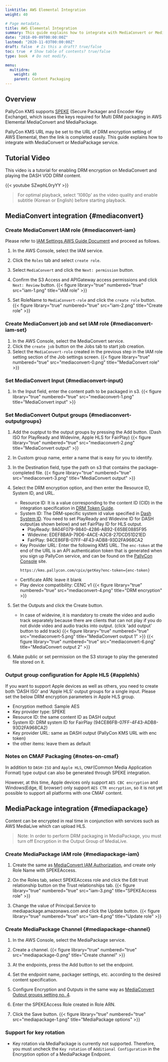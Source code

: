 ```yaml
---
linktitle: AWS Elemental Integration
weight: 40

# Page metadata.
title: AWS Elemental Integration
summary: This guide explains how to integrate with MediaConvert or MediaPackage service.
date: "2018-09-09T00:00:00Z"
lastmod: "2020-11-03T00:00:00Z"
draft: false  # Is this a draft? true/false
toc: true  # Show table of contents? true/false
type: book  # Do not modify.

menu:
  multidrm:
    weight: 40
    parent: Content Packaging
---
```


## Overview

PallyCon KMS supports [SPEKE](https://docs.aws.amazon.com/en_US/speke/latest/documentation/what-is-speke.html) (Secure Packager and Encoder Key Exchange), which issues the keys required for Multi DRM packaging in AWS Elemental MediaConvert and MediaPackage.

PallyCon KMS URL may be set to the URL of DRM encryption setting of AWS Elemental, then the link is completed easily. This guide explains how to integrate with MediaConvert or MediaPackage service.

## Tutorial Video

This video is a tutorial for enabling DRM encryption on MediaConvert and playing the DASH VOD DRM content.

{{< youtube SZwphL0ryYY >}}

> For optimal playback, select '1080p' as the video quality and enable subtitle (Korean or English) before starting playback.

## MediaConvert integration {#mediaconvert}

### Create MediaConvert IAM role {#mediaconvert-iam}

Please refer to [IAM Settings AWS Guide Document](https://docs.aws.amazon.com/mediaconvert/latest/ug/iam-role.html) and proceed as follows.

1. In the AWS Console, select the IAM service.
2. Click the `Roles` tab and select `create role`.
3. Select `MediaConvert` and click the `Next: permission` button.
4. Confirm the S3 Access and APIGateway access permissions and click `Next: Review` button.
{{< figure library="true" numbered="true" src="iam-1.png" title="IAM role" >}}

5. Set RoleName to `MediaConvert-role` and click the `create role` button.
{{< figure library="true" numbered="true" src="iam-2.png" title="Create role" >}}

### Create MediaConvert job and set IAM role {#mediaconvert-iam-set}

1. In the AWS Console, select the MediaConvert service.
2. Click the `create job` button on the Jobs tab to start job creation.
3. Select the `MediaConvert-role` created in the previous step in the IAM role setting section of the Job settings screen.
{{< figure library="true" numbered="true" src="mediaconvert-0.png" title="MediaConvert role" >}}

### Set MediaConvert Input {#mediaconvert-input}

1. In the Input field, enter the content path to be packaged in s3.
{{< figure library="true" numbered="true" src="mediaconvert-1.png" title="MediaConvert input" >}}

### Set MediaConvert Output groups {#mediaconvert-outputgroups}

1. Add the ouptput to the output groups by pressing the Add button. (Dash ISO for PlayReady and Widevine, Apple HLS for FairPlay)
{{< figure library="true" numbered="true" src="mediaconvert-2.png" title="MediaConvert output" >}}

2. In Custom group name, enter a name that is easy for you to identify.

3. In the Destination field, type the path on s3 that contains the package-completed file.
{{< figure library="true" numbered="true" src="mediaconvert-3.png" title="MediaConvert output" >}}

4. Select the DRM encryption option, and then enter the Resource ID, System ID, and URL.
	- Resource ID: It is a value corresponding to the content ID (CID) in the integration specification in [DRM Token  Guide](../../license/license-token).
	- System ID: The DRM-specific system id value specified in [Dash System ID](http://dashif.org/identifiers/content_protection). You need to set PlayReady and Widevine ID for DASH output(as shown below) and set FairPlay ID for HLS output.
		- PlayReady: 9A04F079-9840-4286-AB92-E65BE0885F95
		- Widevine: EDEF8BA9-79D6-4ACE-A3C8-27DCD51D21ED
		- FairPlay: 94CE86FB-07FF-4F43-ADB8-93D2FA968CA2
	- Key Provider URL: Enter the following KMS URL. The `enc-token` at the end of the URL is an API authentication token that is generated when you sign up PallyCon service, and can be found on the [PallyCon Console](https://console.pallycon.com) site.
		```
		https://kms.pallycon.com/cpix/getKey?enc-token={enc-token}
		```
	- Certificate ARN: leave it blank
	- Play device compatibility: CENC v1
	{{< figure library="true" numbered="true" src="mediaconvert-4.png" title="DRM encryption" >}}

5. Set the Outputs and click the Create button.
	- In case of widevine, it is mandatory to create the video and audio track separately because there are clients that can not play if you do not divide video and audio tracks into output. (click 'add output' button to add track)
	{{< figure library="true" numbered="true" src="mediaconvert-5.png" title="MediaConvert output 1" >}}
	{{< figure library="true" numbered="true" src="mediaconvert-6.png" title="MediaConvert output 2" >}}

6. Make public or set permission on the S3 storage to play the generated file stored on it.

### Output group configuration for Apple HLS {#applehls}

If you want to support Apple devices as well as others, you need to create both 'DASH ISO' and 'Apple HLS' output groups for a single input. Please set the below DRM encryption parameters in Apple HLS group.

- Encryption method: Sample AES
- Key provider type: SPEKE
- Resource ID: the same content ID as DASH output
- System ID: DRM system ID for FairPlay (94CE86FB-07FF-4F43-ADB8-93D2FA968CA2)
- Key provider URL: same as DASH output (PallyCon KMS URL with enc token)
- the other items: leave them as default

### Notes on CMAF Packaging {#notes-on-cmaf}

In addition to `DASH-ISO` and `Apple HLS`, `CMAF`(Common Media Application Format) type output can also be generated through SPEKE integration.

However, at this time, Apple devices only support `AES CBC encryption` and Windows(Edge, IE browser) only support `AES CTR encryption`, so it is not yet possible to support all platforms with one CMAF content.

## MediaPackage integration {#mediapackage}

Content can be encrypted in real time in conjunction with services such as AWS MediaLive which can upload HLS.

> Note: In order to perform DRM packaging in MediaPackage, you must turn off Encryption in the Output Group of MediaLive.

### Create MediaPackage IAM role {#mediapackage-iam}

1. Create the same as [MediaConvert IAM Authorization](#mediaconvert-iam), and create only Role Name with SPEKEAccess.

2. On the Roles tab, select SPEKEAccess role and click the Edit trust relationship button on the Trust relationships tab.
 {{< figure library="true" numbered="true" src="iam-3.png" title="SPEKEAccess role" >}}

3. Change the value of Principal.Service to mediapackage.amazonaws.com and click the Update button.
 {{< figure library="true" numbered="true" src="iam-4.png" title="Update role" >}}

### Create MediaPackage Channel {#mediapackage-channel}

1. In the AWS Console, select the MediaPackage service.

2. Create a channel.
 {{< figure library="true" numbered="true" src="mediapackage-0.png" title="Create channel" >}}

3. At the endpoints, press the Add button to set the endpoint.

4. Set the endpoint name, packager settings, etc. according to the desired content specification.

5. Configure Encryption and Outputs in the same way as [MediaConvert Output groups setting no. 4](#mediaconvert-outputgroups).

6. Enter the SPEKEAccess Role created in Role ARN.

7. Click the Save button.
 {{< figure library="true" numbered="true" src="mediapackage-1.png" title="MediaPackage options" >}}

### Support for key rotation

- Key rotation via MediaPackage is currently not supported. Therefore, you must uncheck the `Key rotation` of `Additional Configuration` in the Encryption option of a MediaPackage Endpoint.
